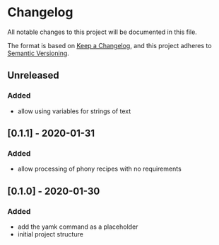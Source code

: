 # Changelog
All notable changes to this project will be documented in this file.

The format is based on [Keep a Changelog](https://keepachangelog.com/en/1.0.0/),
and this project adheres to [Semantic Versioning](https://semver.org/spec/v2.0.0.html).

## Unreleased

### Added
- allow using variables for strings of text

## [0.1.1] - 2020-01-31
### Added
- allow processing of phony recipes with no requirements

## [0.1.0] - 2020-01-30
### Added
- add the yamk command as a placeholder
- initial project structure
